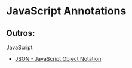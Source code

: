 # JavaScript Annotations

## Outros:
JavaScript
 - [JSON - JavaScript Object Notation](Url_JSON)

<!-- Urls - Outros - Begin -->
[Url_JSON]: ./json/README.md
<!-- Urls - Outros - End -->